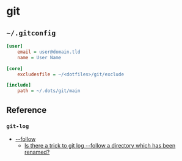 # git

## `~/.gitconfig`

```ini
[user]
    email = user@domain.tld
    name = User Name

[core]
    excludesfile = ~/<dotfiles>/git/exclude

[include]
    path = ~/.dots/git/main
```

## Reference
### `git-log`
- [--follow](https://git-scm.com/docs/git-log#Documentation/git-log.txt---follow)
    - [Is there a trick to git log --follow a directory which has been renamed?](https://stackoverflow.com/questions/38870925/is-there-a-trick-to-git-log-follow-a-directory-which-has-been-renamed)
